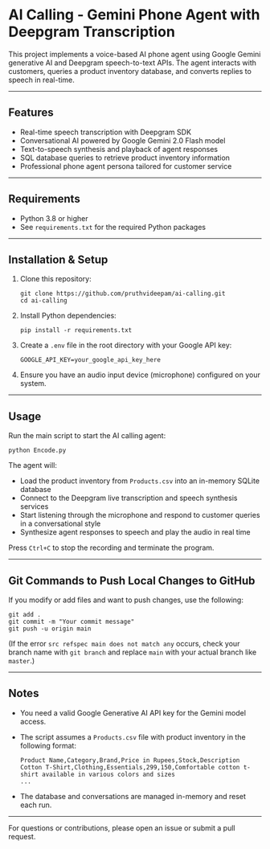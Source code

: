 
# AI Calling - Gemini Phone Agent with Deepgram Transcription

This project implements a voice-based AI phone agent using Google Gemini generative AI and Deepgram speech-to-text APIs. The agent interacts with customers, queries a product inventory database, and converts replies to speech in real-time.

---

## Features

- Real-time speech transcription with Deepgram SDK  
- Conversational AI powered by Google Gemini 2.0 Flash model  
- Text-to-speech synthesis and playback of agent responses  
- SQL database queries to retrieve product inventory information  
- Professional phone agent persona tailored for customer service  

---

## Requirements

- Python 3.8 or higher  
- See `requirements.txt` for the required Python packages  

---

## Installation & Setup

1. Clone this repository:

   ```
   git clone https://github.com/pruthvideepam/ai-calling.git
   cd ai-calling
   ```

2. Install Python dependencies:

   ```
   pip install -r requirements.txt
   ```

3. Create a `.env` file in the root directory with your Google API key:

   ```
   GOOGLE_API_KEY=your_google_api_key_here
   ```

4. Ensure you have an audio input device (microphone) configured on your system.

---

## Usage

Run the main script to start the AI calling agent:

```
python Encode.py
```

The agent will:

- Load the product inventory from `Products.csv` into an in-memory SQLite database  
- Connect to the Deepgram live transcription and speech synthesis services  
- Start listening through the microphone and respond to customer queries in a conversational style  
- Synthesize agent responses to speech and play the audio in real time  

Press `Ctrl+C` to stop the recording and terminate the program.

---

## Git Commands to Push Local Changes to GitHub

If you modify or add files and want to push changes, use the following:

```
git add .
git commit -m "Your commit message"
git push -u origin main
```

(If the error `src refspec main does not match any` occurs, check your branch name with `git branch` and replace `main` with your actual branch like `master`.)

---

## Notes

- You need a valid Google Generative AI API key for the Gemini model access.  
- The script assumes a `Products.csv` file with product inventory in the following format:

  ```
  Product Name,Category,Brand,Price in Rupees,Stock,Description
  Cotton T-Shirt,Clothing,Essentials,299,150,Comfortable cotton t-shirt available in various colors and sizes
  ...
  ```

- The database and conversations are managed in-memory and reset each run.  

---


For questions or contributions, please open an issue or submit a pull request.
